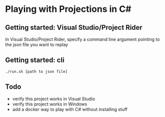 # Playing with Projections in C#
## Getting started: Visual Studio/Project Rider
In Visual Studio/Project Rider, specify a command line argument pointing to the json file you want to replay
## Getting started: cli
`./run.sh [path to json file]`

## Todo
- verify this project works in Visual Studio
- verify this project works in Windows
- add a docker way to play with C# without installing stuff
